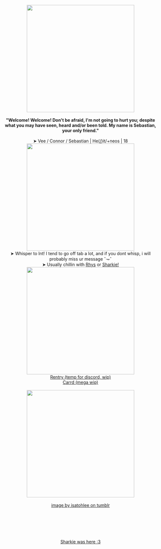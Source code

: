 <p align="center">
<img src="https://64.media.tumblr.com/3caf066fbf51c99316769ef7e4b9f392/86c13b276455d81f-8b/s540x810/595ef0a665dabe439f13bc6f393c840cd77aa9d0.jpg" width="350px">
<br><br><b>"Welcome! Welcome! Don't be afraid, I'm not going to hurt you; despite what you may have seen, heard and/or been told. My name is Sebastian, your only friend."</b>
<br><br>➤ Vee / Connor / Sebastian | He(<a href="https://en.pronouns.page/@Diddles">/</a>)it/+neos | 18
<br><img src="https://64.media.tumblr.com/225fbdb4e0a4c95f2ba59153dfa0adc8/3a9adf60716557fd-42/s400x600/5f0a3e29256d75106ca0c043aff7f30a5b1e22cd.gifv" width="350px">
<br>➤ Whisper to Int! I tend to go off tab a lot, and if you dont whisp, i will probably miss ur message ˆ𐃷ˆ
<br>➤ Usually chillin with <a href="https://rentry.co/NlGHTMAREPARASITE">Rhys</a> or <a href="https://github.com/Sharksters">Sharkie!</a> 
<br><img src="https://64.media.tumblr.com/225fbdb4e0a4c95f2ba59153dfa0adc8/3a9adf60716557fd-42/s400x600/5f0a3e29256d75106ca0c043aff7f30a5b1e22cd.gifv" width="350px">
  <br> <a href="https://rentry.co/creature-of-indiscernible-origin">Rentry (temp for discord, wip)
  <br> <a href="https://oceavnn.carrd.co/">Carrd (mega wip)
<br>
<br><img src="https://64.media.tumblr.com/225fbdb4e0a4c95f2ba59153dfa0adc8/3a9adf60716557fd-42/s400x600/5f0a3e29256d75106ca0c043aff7f30a5b1e22cd.gifv" width="350px">
<br>
<br>image by <a href="https://www.tumblr.com/isatohlee">isatohlee on tumblr</a>
<br>
<br>
<br>
<br>
<br>
<br>
<br>
<a href="https://github.com/Sharksters">Sharkie was here :3</a>
